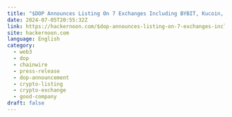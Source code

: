 ```yaml
---
title: "$DOP Announces Listing On 7 Exchanges Including BYBIT, Kucoin, Gate.io, And Bitfinex"
date: 2024-07-05T20:55:32Z
link: https://hackernoon.com/$dop-announces-listing-on-7-exchanges-including-bybit-kucoin-gateio-and-bitfinex?source=rss&utm_medium=RSS&utm_source=news.12bit.vn
site: hackernoon.com
language: English
category:
  - web3
  - dop
  - chainwire
  - press-release
  - dop-announcement
  - crypto-listing
  - crypto-exchange
  - good-company
draft: false
---
```

